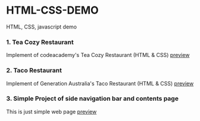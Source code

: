 # HTML-CSS-DEMO
HTML, CSS, javascript demo

### 1. Tea Cozy Restaurant
Implement of codeacademy's Tea Cozy Restaurant (HTML & CSS)
[preview](https://htmlpreview.github.io/?https://github.com/Irene-Choi/HTML-CSS-DEMO/blob/main/tea-cozy/irene-tea-cozy.html)

### 2. Taco Restaurant
Implement of Generation Australia's Taco Restaurant (HTML & CSS)
[preview](https://htmlpreview.github.io/?https://github.com/Irene-Choi/HTML-CSS-DEMO/blob/main/taco-restaurant/home.html)

### 3. Simple Project of side navigation bar and contents page
This is just simple web page
[preview](https://htmlpreview.github.io/?https://github.com/Irene-Choi/HTML-CSS-DEMO/blob/main/side-navbar-project/index.html)
